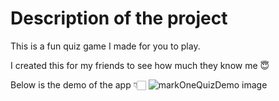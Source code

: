 # Description of the project

This is a fun quiz game I made for you to play. 

I created this for my friends to see how much they know me 😇

Below is the demo of the app 👇🏻
![markOneQuizDemo image](markOneQuizDemo%20image.PNG)